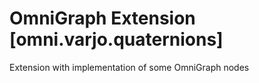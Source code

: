 
# OmniGraph Extension [omni.varjo.quaternions]
Extension with implementation of some OmniGraph nodes
